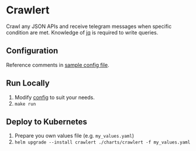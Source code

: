 # Crawlert

Crawl any JSON APIs and receive telegram messages when specific condition are
met.  Knowledge of [jq](https://jqlang.github.io/jq/) is required to write
queries.

## Configuration

Reference comments in [sample config file](config.yaml).

## Run Locally

1. Modify [config](config.yaml) to suit your needs.
2. `make run`

## Deploy to Kubernetes

1. Prepare you own values file (e.g. `my_values.yaml`)
2. `helm upgrade --install crawlert ./charts/crawlert -f my_values.yaml`
